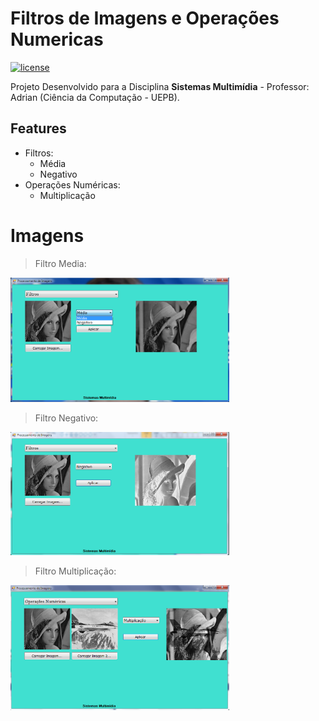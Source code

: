 
# Filtros de Imagens e Operações Numericas 
[![license](https://img.shields.io/github/license/mashape/apistatus.svg)](https://opensource.org/licenses/MIT)

Projeto Desenvolvido para a Disciplina **Sistemas Multimídia** - Professor: Adrian (Ciência da Computação - UEPB).

## Features

- Filtros:
	- Média
	- Negativo
- Operações Numéricas:
	- Multiplicação
 
# Imagens

> Filtro Media:
<img src="https://github.com/JoanesMiranda/FiltrosDeImagens/blob/master/media.png" width="350" />

> Filtro Negativo:
<img src="https://github.com/JoanesMiranda/FiltrosDeImagens/blob/master/negativo.png" width="350" />

> Filtro Multiplicação:
<img src="https://github.com/JoanesMiranda/FiltrosDeImagens/blob/master/multiplicacao.png" width="350" />

